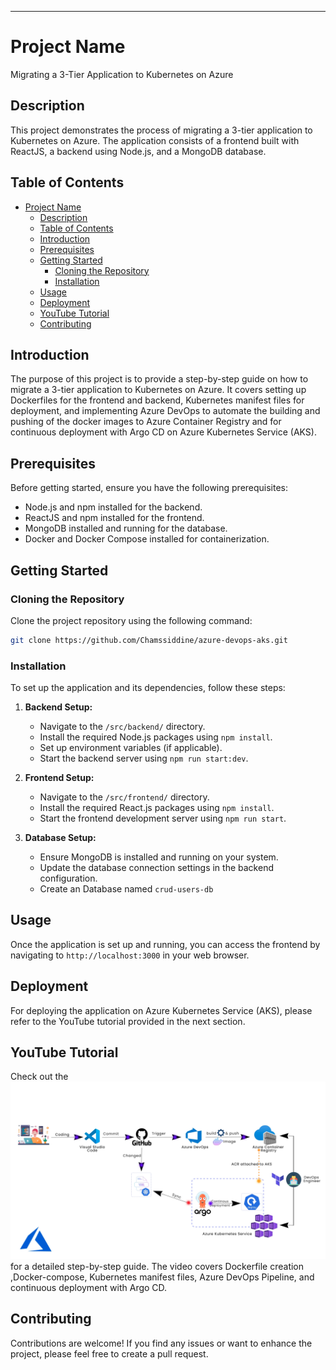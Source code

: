 
---

# Project Name

Migrating a 3-Tier Application to Kubernetes on Azure

## Description

This project demonstrates the process of migrating a 3-tier application to Kubernetes on Azure. The application consists of a frontend built with ReactJS, a backend using Node.js, and a MongoDB database.

## Table of Contents

- [Project Name](#project-name)
  - [Description](#description)
  - [Table of Contents](#table-of-contents)
  - [Introduction](#introduction)
  - [Prerequisites](#prerequisites)
  - [Getting Started](#getting-started)
    - [Cloning the Repository](#cloning-the-repository)
    - [Installation](#installation)
  - [Usage](#usage)
  - [Deployment](#deployment)
  - [YouTube Tutorial](#youtube-tutorial)
  - [Contributing](#contributing)

## Introduction

The purpose of this project is to provide a step-by-step guide on how to migrate a 3-tier application to Kubernetes on Azure. It covers setting up Dockerfiles for the frontend and backend, Kubernetes manifest files for deployment, and implementing Azure DevOps to automate the building and pushing of the docker images to Azure Container Registry and for continuous deployment with Argo CD on Azure Kubernetes Service (AKS).

## Prerequisites

Before getting started, ensure you have the following prerequisites:

- Node.js and npm installed for the backend.
- ReactJS and npm installed for the frontend.
- MongoDB installed and running for the database.
- Docker and Docker Compose installed for containerization.

## Getting Started

### Cloning the Repository

Clone the project repository using the following command:

```bash
git clone https://github.com/Chamssiddine/azure-devops-aks.git
```

### Installation

To set up the application and its dependencies, follow these steps:

1. **Backend Setup:**
   - Navigate to the `/src/backend/` directory.
   - Install the required Node.js packages using `npm install`.
   - Set up environment variables (if applicable).
   - Start the backend server using `npm run start:dev`.

2. **Frontend Setup:**
   - Navigate to the `/src/frontend/` directory.
   - Install the required React.js packages using `npm install`.
   - Start the frontend development server using `npm run start`.

3. **Database Setup:**
   - Ensure MongoDB is installed and running on your system.
   - Update the database connection settings in the backend configuration.
   - Create an Database named `crud-users-db`

## Usage

Once the application is set up and running, you can access the frontend by navigating to `http://localhost:3000` in your web browser.

## Deployment

For deploying the application on Azure Kubernetes Service (AKS), please refer to the YouTube tutorial provided in the next section.

## YouTube Tutorial

Check out the [![Watch the video](images/diagram.png)](https://www.youtube.com/watch?v=_3vswaY7oYA&ab_channel=Chamssiddineabd) for a detailed step-by-step guide. The video covers Dockerfile creation ,Docker-compose, Kubernetes manifest files, Azure DevOps Pipeline, and continuous deployment with Argo CD.


## Contributing

Contributions are welcome! If you find any issues or want to enhance the project, please feel free to create a pull request.